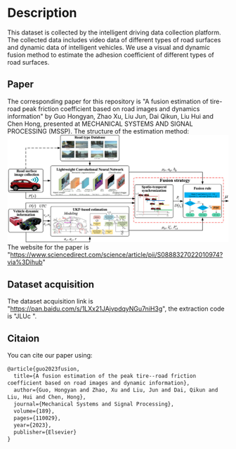 # Description
This dataset is collected by the intelligent driving data collection platform. The collected data includes video data of different types of road surfaces and dynamic data of intelligent vehicles. We use a visual and dynamic fusion method to estimate the adhesion coefficient of different types of road surfaces.

## Paper
The corresponding paper for this repository is "A fusion estimation of tire-road peak friction coefficient based on road images and dynamics information" by Guo Hongyan, Zhao Xu, Liu Jun, Dai Qikun, Liu Hui and Chen Hong, presented at MECHANICAL SYSTEMS AND SIGNAL PROCESSING (MSSP). 
The structure of the estimation method:
![The structure of the paper](https://github.com/jialin-li99/dataset_for_MSSP_2023/blob/main/architecture.jpg)
The website for the paper is "https://www.sciencedirect.com/science/article/pii/S0888327022010974?via%3Dihub"

## Dataset acquisition
The dataset acquisition link is "https://pan.baidu.com/s/1LXx21JAjvpdqyNGu7niH3g", the extraction code is "JLUc ".

## Citaion
You can cite our paper using:
```
@article{guo2023fusion,
  title={A fusion estimation of the peak tire--road friction coefficient based on road images and dynamic information},
  author={Guo, Hongyan and Zhao, Xu and Liu, Jun and Dai, Qikun and Liu, Hui and Chen, Hong},
  journal={Mechanical Systems and Signal Processing},
  volume={189},
  pages={110029},
  year={2023},
  publisher={Elsevier}
}
```
